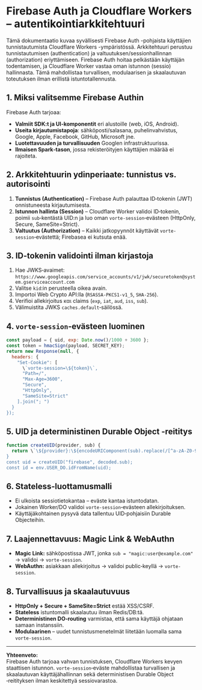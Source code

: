 # Firebase Auth ja Cloudflare Workers – autentikointiarkkitehtuuri

Tämä dokumentaatio kuvaa syvällisesti Firebase Auth -pohjaista käyttäjien tunnistautumista Cloudflare Workers -ympäristössä. Arkkitehtuuri perustuu tunnistautumisen (authentication) ja valtuutuksen/sessionhallinnan (authorization) eriyttämiseen. Firebase Auth hoitaa pelkästään käyttäjän todentamisen, ja Cloudflare Worker vastaa oman istunnon (sessio) hallinnasta. Tämä mahdollistaa turvallisen, modulaarisen ja skaalautuvan toteutuksen ilman erillistä istuntotallennusta.

## 1. Miksi valitsemme Firebase Authin

Firebase Auth tarjoaa:

- **Valmiit SDK:t ja UI‑komponentit** eri alustoille (web, iOS, Android).  
- **Useita kirjautumistapoja**: sähköposti/salasana, puhelinvahvistus, Google, Apple, Facebook, GitHub, Microsoft jne.  
- **Luotettavuuden ja turvallisuuden** Googlen infrastruktuurissa.  
- **Ilmaisen Spark‑tason**, jossa rekisteröityjen käyttäjien määrää ei rajoiteta.

## 2. Arkkitehtuurin ydinperiaate: tunnistus vs. autorisointi

1. **Tunnistus (Authentication)** – Firebase Auth palauttaa ID‑tokenin (JWT) onnistuneesta kirjautumisesta.  
2. **Istunnon hallinta (Session)** – Cloudflare Worker validoi ID‑tokenin, poimii `sub`‑kentästä UID:n ja luo oman `vorte-session`‑evästeen (HttpOnly, Secure, SameSite=Strict).  
3. **Valtuutus (Authorization)** – Kaikki jatkopyynnöt käyttävät `vorte-session`‑evästettä; Firebasea ei kutsuta enää.

## 3. ID‑tokenin validointi ilman kirjastoja

1. Hae JWKS‑avaimet:  
   `https://www.googleapis.com/service_accounts/v1/jwk/securetoken@system.gserviceaccount.com`  
2. Valitse `kid`:in perusteella oikea avain.  
3. Importoi Web Crypto API:lla (`RSASSA-PKCS1-v1_5`, `SHA-256`).  
4. Verifioi allekirjoitus και claims (`exp`, `iat`, `aud`, `iss`, `sub`).  
5. Välimuistita JWKS `caches.default`‑säilössä.

## 4. `vorte-session`‑evästeen luominen

```js
const payload = { uid, exp: Date.now()/1000 + 3600 };
const token = hmacSign(payload, SECRET_KEY);
return new Response(null, {
  headers: {
    "Set-Cookie": [
      \`vorte-session=\${token}\`,
      "Path=/",
      "Max-Age=3600",
      "Secure",
      "HttpOnly",
      "SameSite=Strict"
    ].join("; ")
  }
});
```

## 5. UID ja deterministinen Durable Object -reititys

```js
function createUID(provider, sub) {
  return \`\${provider}:\${encodeURIComponent(sub).replace(/[^a-zA-Z0-9]/g,"_")}\`;
}
const uid = createUID("firebase", decoded.sub);
const id = env.USER_DO.idFromName(uid);
```

## 6. Stateless‑luottamusmalli

- Ei ulkoista sessiotietokantaa – eväste kantaa istuntodatan.  
- Jokainen Worker/DO validoi `vorte-session`‑evästeen allekirjoituksen.  
- Käyttäjäkohtainen pysyvä data tallentuu UID‑pohjaisiin Durable Objecteihin.

## 7. Laajennettavuus: Magic Link & WebAuthn

- **Magic Link:** sähköpostissa JWT, jonka `sub = "magic:user@example.com"` → validoi → `vorte-session`.  
- **WebAuthn:** asiakkaan allekirjoitus → validoi public‑keyllä → `vorte-session`.

## 8. Turvallisuus ja skaalautuvuus

- **HttpOnly + Secure + SameSite=Strict** estää XSS/CSRF.  
- **Stateless** istuntomalli skaalautuu ilman Redis/DB:tä.  
- **Deterministinen DO‑routing** varmistaa, että sama käyttäjä ohjataan samaan instanssiin.  
- **Modulaarinen** – uudet tunnistusmenetelmät liitetään luomalla sama `vorte-session`.

---

**Yhteenveto:**  
Firebase Auth tarjoaa vahvan tunnistuksen, Cloudflare Workers kevyen staattisen istunnon. `vorte-session`‑eväste mahdollistaa turvallisen ja skaalautuvan käyttäjähallinnan sekä deterministisen Durable Object ‑reitityksen ilman keskitettyä sessiovarastoa.
